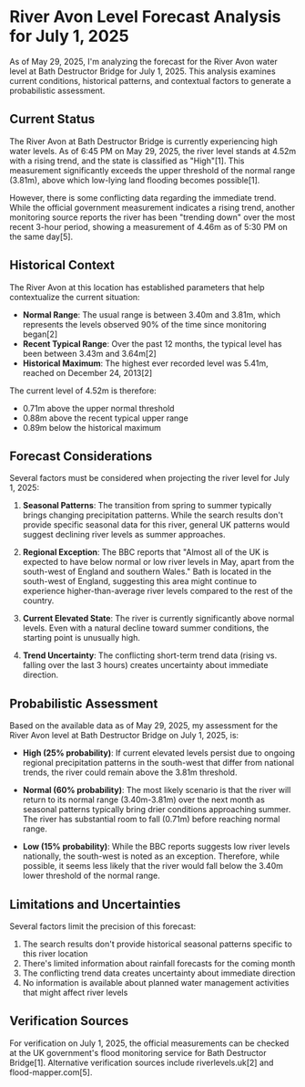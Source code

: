 # River Avon Level Forecast Analysis for July 1, 2025

As of May 29, 2025, I'm analyzing the forecast for the River Avon water level at Bath Destructor Bridge for July 1, 2025. This analysis examines current conditions, historical patterns, and contextual factors to generate a probabilistic assessment.

## Current Status

The River Avon at Bath Destructor Bridge is currently experiencing high water levels. As of 6:45 PM on May 29, 2025, the river level stands at 4.52m with a rising trend, and the state is classified as "High"[1]. This measurement significantly exceeds the upper threshold of the normal range (3.81m), above which low-lying land flooding becomes possible[1].

However, there is some conflicting data regarding the immediate trend. While the official government measurement indicates a rising trend, another monitoring source reports the river has been "trending down" over the most recent 3-hour period, showing a measurement of 4.46m as of 5:30 PM on the same day[5].

## Historical Context

The River Avon at this location has established parameters that help contextualize the current situation:

- **Normal Range**: The usual range is between 3.40m and 3.81m, which represents the levels observed 90% of the time since monitoring began[2]
- **Recent Typical Range**: Over the past 12 months, the typical level has been between 3.43m and 3.64m[2]
- **Historical Maximum**: The highest ever recorded level was 5.41m, reached on December 24, 2013[2]

The current level of 4.52m is therefore:
- 0.71m above the upper normal threshold
- 0.88m above the recent typical upper range
- 0.89m below the historical maximum

## Forecast Considerations

Several factors must be considered when projecting the river level for July 1, 2025:

1. **Seasonal Patterns**: The transition from spring to summer typically brings changing precipitation patterns. While the search results don't provide specific seasonal data for this river, general UK patterns would suggest declining river levels as summer approaches.

2. **Regional Exception**: The BBC reports that "Almost all of the UK is expected to have below normal or low river levels in May, apart from the south-west of England and southern Wales." Bath is located in the south-west of England, suggesting this area might continue to experience higher-than-average river levels compared to the rest of the country.

3. **Current Elevated State**: The river is currently significantly above normal levels. Even with a natural decline toward summer conditions, the starting point is unusually high.

4. **Trend Uncertainty**: The conflicting short-term trend data (rising vs. falling over the last 3 hours) creates uncertainty about immediate direction.

## Probabilistic Assessment

Based on the available data as of May 29, 2025, my assessment for the River Avon level at Bath Destructor Bridge on July 1, 2025, is:

- **High (25% probability)**: If current elevated levels persist due to ongoing regional precipitation patterns in the south-west that differ from national trends, the river could remain above the 3.81m threshold.

- **Normal (60% probability)**: The most likely scenario is that the river will return to its normal range (3.40m-3.81m) over the next month as seasonal patterns typically bring drier conditions approaching summer. The river has substantial room to fall (0.71m) before reaching normal range.

- **Low (15% probability)**: While the BBC reports suggests low river levels nationally, the south-west is noted as an exception. Therefore, while possible, it seems less likely that the river would fall below the 3.40m lower threshold of the normal range.

## Limitations and Uncertainties

Several factors limit the precision of this forecast:

1. The search results don't provide historical seasonal patterns specific to this river location
2. There's limited information about rainfall forecasts for the coming month
3. The conflicting trend data creates uncertainty about immediate direction
4. No information is available about planned water management activities that might affect river levels

## Verification Sources

For verification on July 1, 2025, the official measurements can be checked at the UK government's flood monitoring service for Bath Destructor Bridge[1]. Alternative verification sources include riverlevels.uk[2] and flood-mapper.com[5].